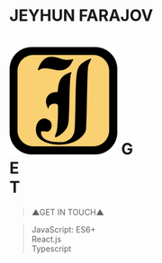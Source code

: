 # JEYHUN FARAJOV
# [![Logo](https://github.com/jeyefendi/jeyefendi/blob/main/public/logo192.png)](https://jeyefendi.com) G<br>E<br>T
>▲GET IN TOUCH▲

> JavaScript:
>ES6+<br>
>React.js<br>
>Typescript<br>

# 


